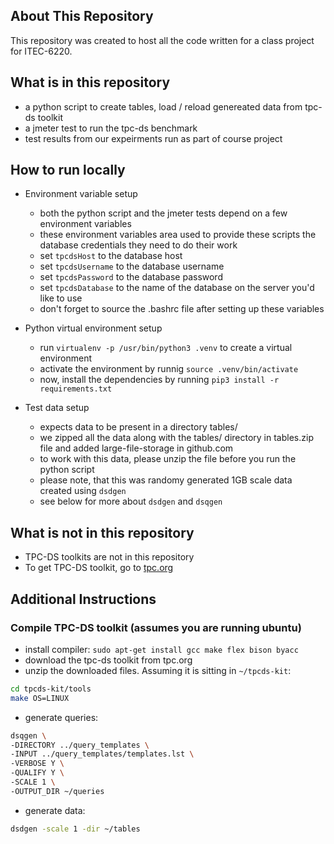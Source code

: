## About This Repository
This repository was created to host all the code written for a class project for ITEC-6220. 

## What is in this repository
* a python script to create tables, load / reload genereated data from tpc-ds toolkit
* a jmeter test to run the tpc-ds benchmark
* test results from our expeirments run as part of course project

## How to run locally 

* Environment variable setup 
    - both the python script and the jmeter tests depend on a few environment variables
    - these environment variables area used to provide these scripts the database credentials they need to do their work
    - set `tpcdsHost` to the database host
    - set `tpcdsUsername` to the database username
    - set `tpcdsPassword` to the database password
    - set `tpcdsDatabase` to the name of the database on the server you'd like to use
    - don't forget to source the .bashrc file after setting up these variables

* Python virtual environment setup 
    - run `virtualenv -p /usr/bin/python3 .venv` to create a virtual environment
    - activate the environment by runnig `source .venv/bin/activate`
    - now, install the dependencies by running `pip3 install -r requirements.txt`

* Test data setup
    - expects data to be present in a directory tables/
    - we zipped all the data along with the tables/ directory in tables.zip file and added large-file-storage in github.com
    - to work with this data, please unzip the file before you run the python script
    - please note, that this was randomy generated 1GB scale data created using `dsdgen`
    - see below for more about `dsdgen` and `dsqgen`


## What is not in this repository
* TPC-DS toolkits are not in this repository
* To get TPC-DS toolkit, go to [tpc.org](https://www.tpc.org/tpc_documents_current_versions/current_specifications5.asp)

## Additional Instructions

### Compile TPC-DS toolkit (assumes you are running ubuntu)
* install compiler: `sudo apt-get install gcc make flex bison byacc`
* download the tpc-ds toolkit from tpc.org
* unzip the downloaded files. Assuming it is sitting in `~/tpcds-kit`:

```bash
cd tpcds-kit/tools
make OS=LINUX
```
* generate queries: 

```bash
dsqgen \
-DIRECTORY ../query_templates \
-INPUT ../query_templates/templates.lst \
-VERBOSE Y \
-QUALIFY Y \
-SCALE 1 \
-OUTPUT_DIR ~/queries
```

* generate data: 

```bash
dsdgen -scale 1 -dir ~/tables
```
